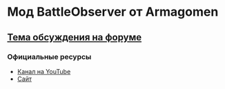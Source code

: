 # Мод BattleObserver от Armagomen #
## [Тема обсуждения на форуме](http://forum.worldoftanks.ru/index.php?/topic/1385404-1500-battle-observer-1210-06052019/) ##

### Официальные ресурсы ###

* [Канал на YouTube](https://www.youtube.com/channel/UCIksyJfDn5bOoig4iO7BKEA)
* [Сайт](http://armagomen.bb-t.tu)